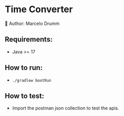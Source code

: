 # Time Converter
:beginner: Author: Marcelo Drumm

## Requirements:
- Java >= 17

## How to run:
- ```./gradlew bootRun```

## How to test:
- Import the postman json collection to test the apis.